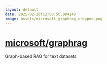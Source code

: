 ```yaml
---
layout: default
date: 2025-02-20T12:08:50.094140
image: assets/microsoft_graphrag_cropped.png
---
```


# [microsoft/graphrag](https://github.com/microsoft/graphrag)

Graph-based RAG for text datasets

